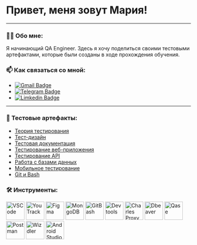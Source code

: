 # Привет, меня зовут Мария!

---

### 👨‍💻 Обо мне:

Я начинающий QA Engineer. Здесь я хочу поделиться своими тестовыми артефактами, которые были созданы в ходе прохождения обучения.

### 📫 Как связаться со мной: 
- [![Gmail Badge](https://img.shields.io/badge/Gmail-D14836?style=for-the-badge&logo=gmail&logoColor=white)](mailto:sarcasmary@gmail.com)
- [![Telegram Badge](https://img.shields.io/badge/Telegram-2CA5E0?style=for-the-badge&logo=telegram&logoColor=white)](https://t.me/Mary_Samuilova)
- [![Limkedin Badge](https://img.shields.io/badge/LinkedIn-0077B5?style=for-the-badge&logo=linkedin&logoColor=white)](www.linkedin.com/in/mariia-samuilova)

---

### 📁 Тестовые артефакты:
- [Теория тестирования](https://github.com/sarcasmary/theory)
- [Тест-дизайн](https://github.com/sarcasmary/design)
- [Тестовая документация](https://github.com/sarcasmary/docs)
- [Тестирование веб-приложения](https://github.com/sarcasmary/web)
- [Тестирование API](https://github.com/sarcasmary/api)
- [Работа с базами данных](https://github.com/sarcasmary/database)
- [Мобильное тестирование](https://github.com/sarcasmary/mobile)
- [Git и Bash](https://github.com/sarcasmary/git_bash)

### 🛠 Инструменты:
<p align="left">
<img src="https://cdn.worldvectorlogo.com/logos/visual-studio-code-1.svg" title="VSCode" alt="VSCode" width="50" height="50"/>
<img src="https://cdn.worldvectorlogo.com/logos/yourtrack.svg" title="YouTrack" alt="YouTrack" width="50" height="50"/>
<img src="https://cdn.worldvectorlogo.com/logos/figma-icon.svg" title="Figma" alt="Figma" width="50" height="50"/> 
<img src="https://cdn.worldvectorlogo.com/logos/mongodb-icon-1.svg" title="MongoDB" alt="MongoDB" width="50" height="50"/>
<img src="https://cdn.worldvectorlogo.com/logos/git-bash.svg" title="GitBash" alt="GitBash" width="50" height="50"/>
<img src="https://d33wubrfki0l68.cloudfront.net/38b5c953a4667366685d55db55d057c86db1fc54/a0fdc/static/acae6b24d940347661ca901ea07f47c1/chrome-dev-logo-icon.png" title="Devtools" alt="Devtools" width="50" height="50"/>
<img src="https://user-images.githubusercontent.com/15472/41327135-e4bf090c-6eca-11e8-9b76-032e8e2b0707.png" title="Charles Proxy" alt="Charles Proxy" width="50" height="50"/>
<img src="https://avatars.githubusercontent.com/u/34743864?s=200&v=4" title="Dbeaver" alt="Dbeaver" width="50" height="50"/>
<img src="https://cdn-1.webcatalog.io/catalog/qase/qase-icon-unplated.png?v=1718683571396" title="Qase" alt="Qase" width="50" height="50"/>
<img src="https://cdn.worldvectorlogo.com/logos/postman.svg" title="Postman" alt="Postman" width="50" height="50"/>
<img src="https://lh3.googleusercontent.com/OJ9MppSwH9rKsQc0958jplweAl9I0dM5zDMWknso5NLGTvs0cBWuefFsZq32InrwOD2XYJsqnPX4oio1o32Oqbdhsw=s120" title="Wizdler" alt="Wizdler" width="50" height="50"/>
<img src="https://upload.wikimedia.org/wikipedia/commons/thumb/5/55/Android_Studio_Logo_%282023%29.svg/90px-Android_Studio_Logo_%282023%29.svg.png" title="Android Studio" alt="Android Studio" width="50" height="50"/>
</p>
